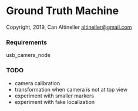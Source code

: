 # Ground Truth Machine

Copyright, 2019, Can Altineller <altineller@gmail.com>

### Requirements

usb_camera_node

### TODO

- camera calibration
- transformation when camera is not at top view
- experiment with smaller markers
- experiment with fake localization
